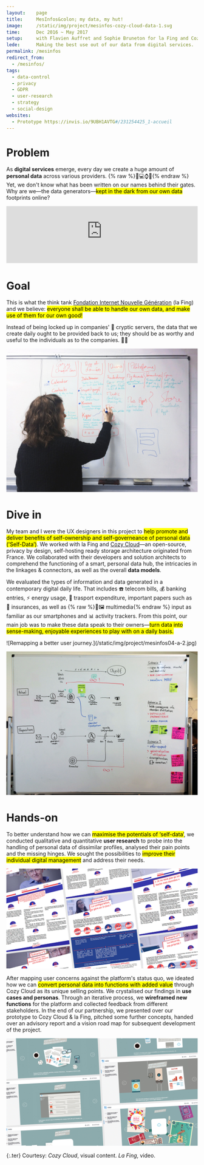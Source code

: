 ```yaml
---
layout:    page
title:     MesInfos&colon; my data, my hut!
image:     /static/img/project/mesinfos-cozy-cloud-data-1.svg
time:      Dec 2016 ~ May 2017
setup:     with Flavien Auffret and Sophie Bruneton for la Fing and Cozy Cloud.
lede:      Making the best use out of our data from digital services.
permalink: /mesinfos
redirect_from:
  - /mesinfos/
tags:
  - data-control
  - privacy
  - GDPR
  - user-research
  - strategy
  - social-design
websites:
  - Prototype https://invis.io/9UBH1AVTG#/231254425_1-accueil
---
```


# Problem
As **digital services** emerge, every day we create a huge amount of **personal data** across various providers. {% raw %}<span style="display: inline-block">📱💻⌚️📡</span>{% endraw %} Yet, we don't know what has been written on our names behind their gates. Why are we—the data generators—<mark>kept in the dark from our own data</mark> footprints online?

<div class="video aspect-w-16 aspect-h-9">
<iframe width="100%" height="auto" src="https://www.youtube-nocookie.com/embed/6Wh8HMRKP4U?cc_load_policy=1&cc_lang_pref=en&rel=0" frameborder="0" allow="accelerometer; autoplay; encrypted-media; gyroscope; picture-in-picture" allowfullscreen></iframe>
</div>

# Goal
This is what the think tank [Fondation Internet Nouvelle Génération](https://fing.org/) (la Fing) and we believe: <mark>everyone shall be able to handle our own data, and make use of them for our own good!</mark>

Instead of being locked up in companies' 🔐 cryptic servers, the data that we create daily ought to be provided back to us; they should be as worthy and useful to the individuals as to the companies. 💪🏼

![Visualising Cozy Cloud's architecture.](/static/img/project/mesinfos03-2.jpg)

# Dive in
My team and I were the UX designers in this project to <mark>help promote and deliver benefits of self-ownership and self-governeance of personal data ('Self-Data’)</mark>. We worked with la Fing and [Cozy Cloud](https://cozy.io/)—an open-source, privacy by design, self-hosting ready storage architecture originated from France. We collaborated with their developers and solution architects to comprehend the functioning of a smart, personal data hub, the intricacies in the linkages & connectors, as well as the overall **data models**.

We evaluated the types of information and data generated in a contemporary digital daily life. That includes ☎️ telecom bills, 💰 banking entries, ⚡️ energy usage, 🚋 trasport expenditure, important papers such as 📜 insurances, as well as {% raw %}<span style="display: inline-block">📸🖼 multimedia</span>{% endraw %} input as familiar as our smartphones and 📊 activity trackers. From this point, our main job was to make these data speak to their owners—<mark>turn data into sense-making, enjoyable experiences to play with on a daily basis.</mark>

<div class="multi-img wide" markdown="1">
![Remapping a better user journey.](/static/img/project/mesinfos04-a-2.jpg)

![User journey and scenarios with USPs.](/static/img/project/mesinfos04-b.jpg)
</div>

# Hands-on
To better understand how we can <mark>maximise the potentials of ‘self-data’</mark>, we conducted qualitative and quantitative **user research** to probe into the handling of personal data of dissimilar profiles, analysed their pain points and the missing hinges. We sought the possibilities to <mark>improve their individual digital management</mark> and address their needs.

![Personas and use case scenarios](/static/img/project/mesinfos-personas-scenarios.jpg)

After mapping user concerns against the platform's status quo, we ideated how we can <mark>convert personal data into functions with added value</mark> through Cozy Cloud as its unique selling points. We crystalised our findings in **use cases and personas**. Through an iterative process, we **wireframed new functions** for the platform and collected feedback from different stakeholders. In the end of our partnership, we presented over our prototype to Cozy Cloud & la Fing, pitched some further concepts, handed over an advisory report and a vision road map for subsequent development of the project.

![What makes Cozy Cloud unique? We stressed on what added value each function can bring to the users.](/static/img/project/mesinfos-USP.jpg)

{:.ter}
Courtesy: <i>Cozy Cloud</i>, visual content. <i>La Fing</i>, video.